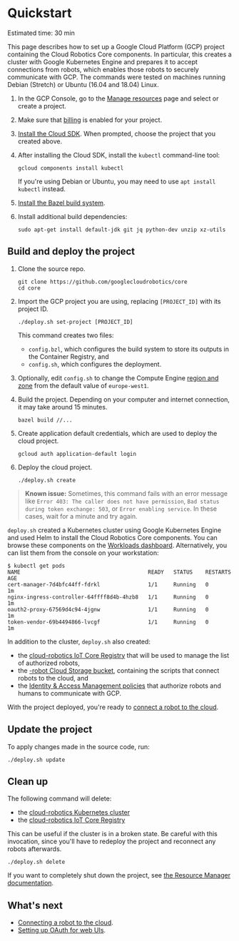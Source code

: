 # Quickstart

Estimated time: 30 min

This page describes how to set up a Google Cloud Platform (GCP) project
containing the Cloud Robotics Core components.
In particular, this creates a cluster with Google Kubernetes Engine and prepares
it to accept connections from robots, which enables those robots to securely
communicate with GCP.
The commands were tested on machines running Debian (Stretch) or Ubuntu (16.04
and 18.04) Linux.

1. In the GCP Console, go to the [Manage resources][resource-manager] page and
   select or create a project.
1. Make sure that [billing][modify-project] is enabled for your project.
1. [Install the Cloud SDK][cloud-sdk]. When prompted, choose the project that you created above.
1. After installing the Cloud SDK, install the `kubectl` command-line tool:

    ```
    gcloud components install kubectl
    ```

    If you're using Debian or Ubuntu, you may need to use `apt install kubectl` instead.

1. [Install the Bazel build system][install-bazel].

1. Install additional build dependencies:

    ```
    sudo apt-get install default-jdk git jq python-dev unzip xz-utils
    ```

[resource-manager]: https://console.cloud.google.com/cloud-resource-manager
[modify-project]: https://cloud.google.com/billing/docs/how-to/modify-project
[cloud-sdk]: https://cloud.google.com/sdk/docs/
[install-bazel]: https://github.com/bazelbuild/bazel/blob/0.22.0/site/docs/install-ubuntu.md

## Build and deploy the project

1. Clone the source repo.

    ```
    git clone https://github.com/googlecloudrobotics/core
    cd core
    ```

1. Import the GCP project you are using, replacing `[PROJECT_ID]` with its project ID.

    ```
    ./deploy.sh set-project [PROJECT_ID]
    ```

    This command creates two files:

    * `config.bzl`, which configures the build system to store its outputs in the Container Registry, and
    * `config.sh`, which configures the deployment.

1. Optionally, edit `config.sh` to change the Compute Engine [region and zone](https://cloud.google.com/compute/docs/regions-zones/) from the default value of `europe-west1`.

1. Build the project. Depending on your computer and internet connection, it may take around 15 minutes.

    ```
    bazel build //...
    ```

1. Create application default credentials, which are used to deploy the cloud project.

    ```
    gcloud auth application-default login
    ```

1. Deploy the cloud project.

    ```
    ./deploy.sh create
    ```

> **Known issue:**
> Sometimes, this command fails with an error message like
> `Error 403: The caller does not have permission`,
> `Bad status during token exchange: 503`, or
> `Error enabling service`.
> In these cases, wait for a minute and try again.

`deploy.sh` created a Kubernetes cluster using Google Kubernetes Engine and used Helm to install the Cloud Robotics Core components.
You can browse these components on the [Workloads dashboard](https://console.cloud.google.com/kubernetes/workload).
Alternatively, you can list them from the console on your workstation:

```
$ kubectl get pods
NAME                                        READY   STATUS    RESTARTS   AGE
cert-manager-7d4bfc44ff-fdrkl               1/1     Running   0          1m
nginx-ingress-controller-64ffff8d4b-4hzb8   1/1     Running   0          1m
oauth2-proxy-67569d4c94-4jgnw               1/1     Running   0          1m
token-vendor-69b4494866-lvcgf               1/1     Running   0          1m
```

In addition to the cluster, `deploy.sh` also created:

* the [cloud-robotics IoT Core Registry](https://console.cloud.google.com/iot/registries) that will be used to manage the list of authorized robots,
* the [-robot Cloud Storage bucket](https://console.cloud.google.com/storage/browser), containing the scripts that connect robots to the cloud, and
* the [Identity & Access Management policies](https://console.cloud.google.com/iam-admin/iam) that authorize robots and humans to communicate with GCP.

With the project deployed, you're ready to [connect a robot to the
cloud](how-to/connecting-robot.md).

## Update the project

To apply changes made in the source code, run:

```
./deploy.sh update
```

## Clean up

The following command will delete:

* the [cloud-robotics Kubernetes cluster](https://console.cloud.google.com/kubernetes/list)
* the [cloud-robotics IoT Core Registry](https://console.cloud.google.com/iot/registries)

This can be useful if the cluster is in a broken state.
Be careful with this invocation, since you'll have to redeploy the project and reconnect any robots afterwards.

```
./deploy.sh delete
```

If you want to completely shut down the project, see [the Resource Manager documentation](https://cloud.google.com/resource-manager/docs/creating-managing-projects#shutting_down_projects).

## What's next

* [Connecting a robot to the cloud](how-to/connecting-robot.md).
* [Setting up OAuth for web UIs](how-to/setting-up-oauth.md).
